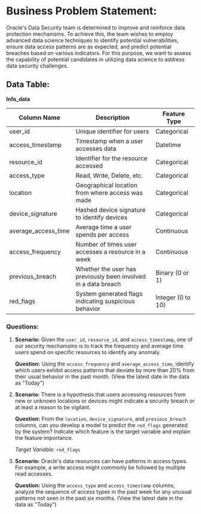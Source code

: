 # **Business Problem Statement:**
Oracle's Data Security team is determined to improve and reinforce data protection mechanisms. To achieve this, the team wishes to employ advanced data science techniques to identify potential vulnerabilities, ensure data access patterns are as expected, and predict potential breaches based on various indicators. For this purpose, we want to assess the capability of potential candidates in utilizing data science to address data security challenges.

## **Data Table:**

**Info_data**

| Column Name         | Description                                                    | Feature Type      |
|---------------------|----------------------------------------------------------------|-------------------|
| user_id             | Unique identifier for users                                   | Categorical       |
| access_timestamp    | Timestamp when a user accesses data                           | Datetime          |
| resource_id         | Identifier for the resource accessed                           | Categorical       |
| access_type         | Read, Write, Delete, etc.                                     | Categorical       |
| location            | Geographical location from where access was made               | Categorical       |
| device_signature    | Hashed device signature to identify devices                    | Categorical       |
| average_access_time | Average time a user spends per access                         | Continuous        |
| access_frequency    | Number of times user accesses a resource in a week             | Continuous        |
| previous_breach     | Whether the user has previously been involved in a data breach | Binary (0 or 1)   |
| red_flags           | System generated flags indicating suspicious behavior          | Integer (0 to 10) |

### **Questions:**

1. **Scenario:** Given the `user_id`, `resource_id`, and `access_timestamp`, one of our security mechanisms is to track the frequency and average time users spend on specific resources to identify any anomaly.  
   
   **Question:** Using the `access_frequency` and `average_access_time`, identify which users exhibit access patterns that deviate by more than 20% from their usual behavior in the past month. (View the latest date in the data as "Today")
   

2. **Scenario:** There is a hypothesis that users accessing resources from new or unknown locations or devices might indicate a security breach or at least a reason to be vigilant.
   
   **Question:** From the `location`, `device_signature`, and `previous_breach` columns, can you develop a model to predict the `red_flags` generated by the system? Indicate which feature is the target variable and explain the feature importance.
   
   *Target Variable:* `red_flags`  

3. **Scenario:** Oracle's data resources can have patterns in access types. For example, a write access might commonly be followed by multiple read accesses.
   
   **Question:** Using the `access_type` and `access_timestamp` columns, analyze the sequence of access types in the past week for any unusual patterns not seen in the past six months. (View the latest date in the data as "Today")  
